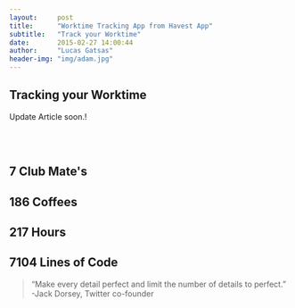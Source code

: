 ```yaml
---
layout:     post
title:      "Worktime Tracking App from Havest App"
subtitle:   "Track your Worktime"
date:       2015-02-27 14:00:44
author:     "Lucas Gatsas"
header-img: "img/adam.jpg"
---
```

<h2 class="section-heading">Tracking your Worktime </h2>

Update Article soon.! 

<!--
<div class="row">
        <div class="col-md-4"></div>
        <div class="col-md-4"><img class="img-circle img-responsive img-center" src="{{ site.baseurl }}/img/9k=.jpg" alt="">  <h3>Helen V. Holmes
                    <small>Designer and Front-End Web Developer @Capital One - U.S.A</small>
                </h3></div>
        <div class="col-md-4"></div>
      </div>
-->


<!--
<a href="#">
    <img src="{{ site.baseurl }}/img/digital_ocean.png" alt="Post Sample Image" style="width:100%">
</a>

-->
<br><br>

<h2 class="section-heading">7 Club Mate's</h2>

<h2 class="section-heading">186 Coffees</h2>

<h2 class="section-heading">217 Hours</h2>

<h2 class="section-heading">7104 Lines of Code</h2>

<blockquote>
“Make every detail perfect and limit the number of details to perfect.” -Jack Dorsey, Twitter co-founder
</blockquote>